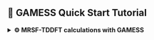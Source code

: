 ## 🚀 GAMESS Quick Start Tutorial

<details>
<summary><strong>⚙️ MRSF-TDDFT calculations with GAMESS</strong></summary>


Again, for purely demonstrational purposes we will demonstrate the workflow based on ethylene example. We will perform geometry optimization at MRSF-TDDFT level of ethylene in the ground (N) and excited (V) state and locate selected conical intersetion geometries.

### 📦 Prerequisites

Before you begin, make sure you have:

- Access to a Unix/Linux shell
- Basic knowledge of terminal commands
- [MOLDEN](https://www.theochem.ru.nl/molden) package installed
- GAMESS(US) package installed. It may be downloaded and compiled
  after registration - check out the official [download page ](https://www.msg.chem.iastate.edu/gamess/License_Agreement.html).
- At WCSS you may copy a precompiled package from my directory. Using the same directory structure you won't have to edit the scripts.
```bash
mkdir -p ~/appl/gamess
cp -r ~rgora/appl/gamess/2024-07-15_r2 ~/appl/gamess
cp ~rgora/bin/Gamess ~/bin
cp ~rgora/bin/xyz2gms.py ~/bin
```
- [Understanding of MRSF-TDDFT Theory](https://mqcp.readthedocs.io/en/latest/mrsf.html)

### 🧪 1. Create a Working Directory

```bash
mkdir -p ethylene/s0 && cd ethylene/s0
```

### 📄 2. Create an Input File

We can simply copy the XYZ files from BAGEL calculations.
GAMESS syntax is also oldfashioned (it was written mostly using FORTRAN 77 standard). You may use the [xyz2gms.py](./assets/scripts/xyz2gms.py) script to prepare a template of an input file. Executed without parameters returns syntax:

```bash
xyz2gms.py
```
```
This script prepares a set of
input files for each xyz structure provided as an
input. An input template is required. If none is found a standard
one is prepared.

If -g (--grep) option is used the data files should be the log files from which
the energies are extracted.

Usage: xyz2gzm.py [options] *.xyz or *.log file(s)

Options:
  -h, --help       show this help
  -g, --grep       extract energies from logs
  -e, --eds        prepare files for EDS analysis
  -m, --mrsf       prepare files for MRSF calculations

```
The script expects a separate template file but it will punch one if it's not in the current directory.
```bash
xyz2gms.py -m ethylene.xyz
```
```
There's no mrsf template. I'm punching one - please check
```
We need to edit the `mrsf.tmpl` file:
```
 $contrl scftyp=rohf runtyp=conical dfttyp=bhhlyp icharg=0
         tddft=mrsf maxit=400 mult=3 nprint=7 units=angs
         icut=20 itol=30 qmttol=1.0e-05 ispher=1 $end
 $conicl ixroot(1)=1,2 $end
 $tddft nstate=3 iroot=1 $end
 $scf dirscf=.t. fdiff=.f. diis=.t. soscf=.f.
      conv=1d-7 ethrsh=2.0 swdiis=0.005 cuhf=.t.
      shift=.t. damp=.t. npreo(1)=1,-1,2,1 $end
 $punch molden=.true. $end
 $dft swoff=0d-0 switch=0d-0 nrad0=96 nleb0=302
      nrad=99 nleb=590 $end
 $tddft nrad=99 nleb=590 $end
 $guess guess=huckel $end
 $basis gbasis=n31 ngauss=6 ndfunc=1 $end
 $system timlim=999999100 mwords=100 $end
@data
```

### 📄 3. Ground state geometry optimization.

The one above is a bit paranoid. We should obtain reliable results using the one below, but in difficult cases it may help with SCF convergence issues. Also it is for MECI optimization. For the ground state we need `runtype=optimize`. In the `$tddft` block we should pick `iroot=1` (this is spin-flip calculation based on triplet ROKS reference so the ground state is computed as an `excitation`). The essential advantage of MRSF-TDDFT is that it considers both $M_S=+1$ and $M_S=-1$ components of the triplet reference. This is shown schematically in the chart below from [Cheol Ho Choi tutorial](https://mqcp.readthedocs.io/en/latest/mrsf.html).

![SF-MRSF](assets/ethylene/SF_MRSF.png)
<img src="assets/ethylene/SF_MRSF.png" width="400">


```
 $contrl scftyp=rohf runtyp=optimize dfttyp=bhhlyp icharg=0
         tddft=mrsf maxit=400 mult=3 nprint=7 units=angs
         qmttol=1.0e-05 ispher=1 $end
 $conicl ixroot(1)=1,2 $end
 $tddft nstate=3 iroot=1 $end
 $scf dirscf=.f. fdiff=.f. diis=.t. soscf=.f.
      conv=1d-6 ethrsh=2.0 swdiis=0.005 cuhf=.t.
      shift=.t. damp=.t. npreo(1)=1,-1,2,1 $end
 $punch molden=.true. $end
 $dft swoff=0d-0 switch=0d-0 nrad0=96 nleb0=302
      nrad=96 nleb=302 $end
 $tddft nrad=96 nleb=302 $end
 $guess guess=huckel $end
 $basis gbasis=n31 ngauss=6 ndfunc=1 $end
 $system timlim=999999100 mwords=100 $end
@data
 ```

Again the 6-31G* basis set that we use is rather small and mainly for demonstration purposes. The `BH&HLYP` functional is sort of a standard for SF calculations though any functional with large HF exchange contribution would do.

```bash
xyz2gms.py -m ethylene.xyz
vi ethylene_mrsf.inp
cat ethylene_mrsf.inp
```
```
 $contrl scftyp=rohf runtyp=optimize dfttyp=bhhlyp icharg=0
         tddft=mrsf maxit=400 mult=3 nprint=7 units=angs
         qmttol=1.0e-05 ispher=1 $end
 $conicl ixroot(1)=1,2 $end
 $tddft nstate=3 iroot=1 $end
 $scf dirscf=.f. fdiff=.f. diis=.t. soscf=.f.
      conv=1d-6 ethrsh=2.0 swdiis=0.005 cuhf=.t.
      shift=.t. damp=.t. npreo(1)=1,-1,2,1 $end
 $punch molden=.true. $end
 $dft swoff=0d-0 switch=0d-0 nrad0=96 nleb0=302
      nrad=96 nleb=302 $end
 $tddft nrad=96 nleb=302 $end
 $guess guess=huckel $end
 $basis gbasis=n31 ngauss=6 ndfunc=1 $end
 $system timlim=999999100 mwords=100 $end
 $data
ethylene.xyz
c1 0
C       6.0         0.65500        -0.00000        -0.00100
C       6.0        -0.65500         0.00000        -0.00050
H       1.0         1.19500         0.93530         0.00000
H       1.0         1.19500        -0.93530         0.00220
H       1.0        -1.19500        -0.93530        -0.00150
H       1.0        -1.19500         0.93530         0.00080
 $end
```
To submit GAMESS job at WCSS you may use the [Gamess](assets/scripts/Gamess) script. It is set up for `slurm` quening system. If you compiled the GAMESS package yourselves you probably would have to modify the `rungms` script (there are no predefined settings for `slurm`) or use the following: [rungms](assets/scripts/rungms). If you issue the `Gamess` cript without any options it will return the syntax:
```bash
Gamess
usage: Gamess [options] inputfile1.inp [inputfile2.inp ...]

Where options are:
  -s toggle sequential/batch execution
  -m memory per cpu [32, total: 32, in chunks of: 32 ]
  -n # nodes [1]
  -p # ppn [16]
  -b extra basis file [/dev/null]
  -k keep scratch files
  -v program version [2024-07-15_r2]
  -t test execution scripts
  -q queue [bem2-cpu]
  -c gms check gamess test results
  -c eds check eds test results
  -x target: mpi, sockets [mpi]
  -d destination: chunks []
  -w walltime [72 h]
  -l local TMP [0]
```
`Molden` and `Avogadro` read the GAMESS outputs. In this case the geometry was located after 20 steps. The details of SF calculations are specified as follows:

```
     -----------------------------------
     SPIN-ADAPTED SPIN-FLIP EXCITATIONS
     -----------------------------------

 STATE #   1  ENERGY =   -4.268268 EV
 SYMMETRY OF STATE   =    A
 S-SQUARED           =    0.0000
        DRF    COEF         OCC       VIR
        ---    ----       ------    ------
          9 -0.990347         9  ->     8
         17 -0.125427         8  ->     9

 STATE #   2  ENERGY =    4.108462 EV
 SYMMETRY OF STATE   =    A
 S-SQUARED           =    0.0000
        DRF    COEF         OCC       VIR
        ---    ----       ------    ------
          8 -0.994968         8  ->     8
         79 -0.050063         8  ->    16
         98  0.080346         9  ->    18
```
State 1 has negative energy because it lies below the open-shell triplet reference. It clearly the ground state with doubly occupied orbitals 1..8 (the meaning of OCC -> VIR is that $\alpha$ electron in 9th orbital is flipped to $\beta$ in 8th. Below there's a summary of MRSF-TDDFT results:

```
          ----------------------------
          SUMMARY OF MRSF-DFT RESULTS
          ----------------------------

   STATE             ENERGY     EXCITATION      <S^2>    TRANSITION DIPOLE, A.U.  OSCILLATOR
                    HARTREE         EV                      X        Y        Z    STRENGTH

 1 NEGATIVE ROOT(S) FOUND.
   1  A          -78.5251761600   -4.268        0.0000   0.0000   0.0000   0.0000   0.0000
   0  A          -78.3683201757    0.000               (REFERENCE STATE)
   2  A          -78.2173369734    4.108        0.0000   1.6808   0.0002   0.0003   0.5798
   3  A          -78.2140536052    4.198        0.0000   0.0032  -0.0000   0.0000   0.0000
```
The ground state energy is -78.5251761600.

### 📄 4. Excited state geometry optimization.

The input file for the S1 state geometry optimization is shown below. We start from the $D_{2d}$ geometry (as in the case of BAGEL calculations). Apart from the starting geometry we only changed the `iroot=2` option in `$tddft` group. 

```
 $contrl scftyp=rohf runtyp=optimize dfttyp=bhhlyp icharg=0
         tddft=mrsf maxit=400 mult=3 nprint=7 units=angs
         qmttol=1.0e-05 ispher=1 $end
 $conicl ixroot(1)=1,2 $end
 $tddft nstate=3 iroot=2 $end
 $scf dirscf=.t. fdiff=.f. diis=.t. soscf=.f.
      conv=1d-7 ethrsh=2.0 swdiis=0.005 cuhf=.t.
      shift=.t. damp=.t. npreo(1)=1,-10,2,1 $end
 $punch molden=.true. $end
 $dft swoff=0d-0 switch=0d-0 nrad0=96 nleb0=302
      nrad=96 nleb=302 $end
 $tddft nrad=96 nleb=302 $end
 $guess guess=huckel $end
 $basis gbasis=n31 ngauss=6 ndfunc=1 $end
 $system timlim=999999100 mwords=100 $end
 $data
d2d.xyz
c1 0
C       6.0        0.655000        0.000000       -0.001000
C       6.0       -0.655000        0.000000       -0.000500
H       1.0        1.195000        0.935300        0.000000
H       1.0        1.195000       -0.935300        0.002200
H       1.0       -1.194643       -0.001206        0.935006
H       1.0       -1.195357        0.001206       -0.935594
 $end
```

### 📄 5. Minimum energy conical intersection geometry optimization.

Finally, we will locate the ethylidine $S_1/S_0$ MECP. In this case we will start with the MECP geometry located using ADC(2) method. In this case we used stricter criteria for cutoff of 2e integrals (`icut=20 itol=30`) and ultra-fine grid (`nrad=99 nleb=590`) - not that these were necessary but could be in more problematic cases.

```
 $contrl scftyp=rohf runtyp=conical dfttyp=bhhlyp icharg=0
         tddft=mrsf maxit=400 mult=3 nprint=7 units=angs
         icut=20 itol=30 qmttol=1.0e-05 ispher=1 $end
 $conicl ixroot(1)=1,2 $end
 $tddft nstate=3 iroot=1 $end
 $statpt nstep=200 $end
 $scf dirscf=.t. fdiff=.f. diis=.t. soscf=.f.
      conv=1d-7 ethrsh=2.0 swdiis=0.005 cuhf=.t.
      shift=.t. damp=.t. npreo(1)=1,-1,2,1 $end
 $punch molden=.true. $end
 $dft swoff=0d-0 switch=0d-0 nrad0=96 nleb0=302
      nrad=99 nleb=590 $end
 $tddft nrad=99 nleb=590 $end
 $guess guess=huckel $end
 $basis gbasis=n31 ngauss=6 ndfunc=1 $end
 $system timlim=999999100 mwords=100 $end
 $data
etdn.xyz
c1 0
C       6.0      0.01079222      0.08027695     -0.43180471
C       6.0     -0.40307060     -0.08212021      0.95179399
H       1.0      1.09058540     -0.17053498     -0.52947412
H       1.0     -0.11219892      1.11924180     -0.80265530
H       1.0     -0.53731942     -0.58657682     -1.12948604
H       1.0     -0.04878867     -0.35928674      1.94262617
 $end
```

The final geometry is printed out in the log file:

```
      ***** EQUILIBRIUM GEOMETRY LOCATED *****
 COORDINATES OF ALL ATOMS ARE (ANGS)
   ATOM   CHARGE       X              Y              Z
 ------------------------------------------------------------
 C           6.0   0.0140795443   0.0803939296  -0.4368513305
 C           6.0  -0.2904251271  -0.1099925957   0.9526715818
 H           1.0   1.0797643870  -0.1574521438  -0.5799666163
 H           1.0  -0.1206335926   1.1067169507  -0.7952338663
 H           1.0  -0.5395645886  -0.5757191342  -1.1171843325
 H           1.0  -0.1432206130  -0.3429470064   1.9775645538
```

The energy gap between S1 and S0 states is vanishingly small (0.0000001990 a.u.).
